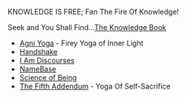 KNOWLEDGE IS FREE; Fan The Fire Of Knowledge!

Seek and You Shall Find...[The Knowledge Book](https://www.dkb-mevlana.org.tr/en/txt/tanitim.pdf)

- [Agni Yoga](http://agniyoga.org/index.php) - Firey Yoga of Inner Light
- [Handshake](https://handshake.org/)
- [I Am Discourses](https://theiamdiscourses.com/)
- [NameBase](https://learn.namebase.io/starting-from-zero/how-to-access-handshake-sites)
- [Science of Being](https://www.scienceofbeing.com/foursquare-teachings)
- [The Fifth Addendum](https://agniyogavba.files.wordpress.com/2018/04/roerich_s-agni-yoga2-1.pdf) - Yoga Of Self-Sacrifice
